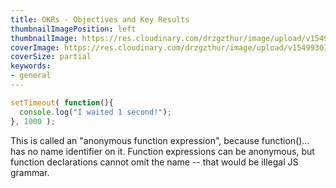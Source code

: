 ```yaml
---
title: OKRs - Objectives and Key Results
thumbnailImagePosition: left
thumbnailImage: https://res.cloudinary.com/drzgzthur/image/upload/v1549930120/milyway-cover.png
coverImage: https://res.cloudinary.com/drzgzthur/image/upload/v1549930120/milyway-cover.png
coverSize: partial
keywords:
- general
---
```


```js
setTimeout( function(){
  console.log("I waited 1 second!");
}, 1000 );
```
This is called an "anonymous function expression", because function()... has no name identifier on it. Function expressions can be anonymous, but function declarations cannot omit the name -- that would be illegal JS grammar.
